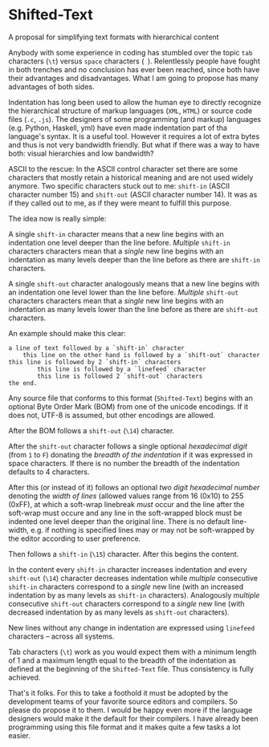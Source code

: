 Shifted-Text
=======================
A proposal for simplifying text formats with hierarchical content

Anybody with some experience in coding has stumbled over the topic `tab` characters (`\t`) versus `space` characters (` `). Relentlessly people have fought in both trenches and no conclusion has ever been reached, since both have their advantages and disadvantages. What I am going to propose has many advantages of both sides.

Indentation has long been used to allow the human eye to directly recognize the hierarchical structure of markup languages (`XML`, `HTML`) or source code files (`.c`, `.js`). The designers of some programming (and markup) languages (e.g. Python, Haskell, yml) have even made indentation part of tha language's syntax. It is a useful tool. However it requires a lot of extra bytes and thus is not very bandwidth friendly. But what if there was a way to have both: visual hierarchies and low bandwidth?

ASCII to the rescue: In the ASCII control character set there are some characters that mostly retain a historical meaning and are not used widely anymore. Two specific characters stuck out to me: `shift-in` (ASCII character number 15) and `shift-out` (ASCII character number 14). It was as if they called out to me, as if they were meant to fulfill this purpose.

The idea now is really simple: 

A single `shift-in` character means that a new line begins with an indentation one level deeper than the line before. _Multiple_ `shift-in` characters characters mean that a _single_ new line begins with an indentation as many levels deeper than the line before as there are `shift-in` characters.

A single `shift-out` character analogously means that a new line begins with an indentation one level lower than the line before. _Multiple_ `shift-out` characters characters mean that a _single_ new line begins with an indentation as many levels lower than the line before as there are `shift-out` characters.

An example should make this clear:

```
a line of text followed by a `shift-in` character
	this line on the other hand is followed by a `shift-out` character
this line is followed by 2 `shift-in` characters
		this line is followed by a `linefeed` character
		this line is followed 2 `shift-out` characters
the end.
````

Any source file that conforms to this format (`Shifted-Text`) begins with an optional Byte Order Mark (BOM) from one of the unicode encodings. If it does not, UTF-8 is assumed, but other encodings are allowed. 

After the BOM follows a `shift-out` (`\14`) character. 

After the `shift-out` character follows a single optional _hexadecimal digit_ (from `1` to `F`) donating the _breadth of the indentation_ if it was expressed in space characters. If there is no number the breadth of the indentation defaults to 4 characters. 

After this (or instead of it) follows an optional _two digit hexadecimal number_ denoting the _width of lines_ (allowed values range from 16 (0x10) to 255 (0xFF), at which a soft-wrap linebreak _must_ occur and the line after the soft-wrap must occure and any line in the soft-wrapped block must be indented one level deeper than the original line. There is no default line-width, e.g. if nothing is specified lines may or may not be soft-wrapped by the editor according to user preference.

Then follows a `shift-in` (`\15`) character. After this begins the content. 

In the content every `shift-in` character increases indentation and every `shift-out` (`\14`) character decreases indentation while _multiple_ consecutive `shift-in` characters correspond to a _single_ new line (with an increased indentation by as many levels as `shift-in` characters). Analogously _multiple_ consecutive `shift-out` characters correspond to a _single_ new line (with decreased indentation by as many levels as `shift-out` characters).

New lines without any change in indentation are expressed using `linefeed` characters – across all systems.

Tab characters (`\t`) work as you would expect them with a minimum length of 1 and a maximum length equal to the breadth of the indentation as defined at the beginning of the `Shifted-Text` file. Thus consistency is fully achieved.

That's it folks. For this to take a foothold it must be adopted by the development teams of your favorite source editors and compilers. So please do propose it to them. I would be happy even more if the language designers would make it the default for their compilers. I have already been programming using this file format and it makes quite a few tasks a lot easier.
